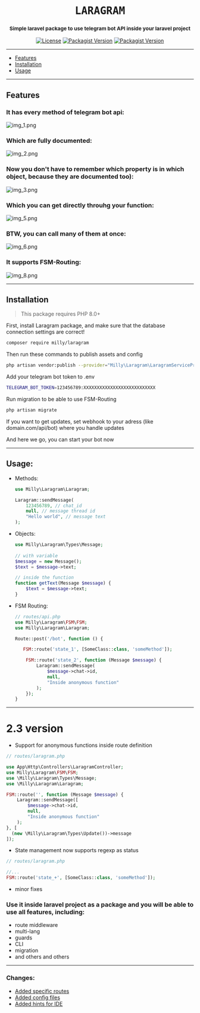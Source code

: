 <h1 align='center'><samp>LARAGRAM</samp></h1>
<h3 align='center'>
    <sup align='center'>Simple laravel package to use telegram bot API inside your laravel project</sup>

[//]: # (    <h6 align="center"><a href="">Check it out how easily you can send me a message</a></h6>)
</h3>
<p align='center'>
  <a href='https://github.com/Mirmuxsin/laragram/blob/master/license'><img alt="License" src="https://img.shields.io/github/license/mirmuxsin/laragram?color=%23fefefe&logo=github&logoColor=%23fefefe&style=flat-square"></a>
  <a href='https://packagist.org/packages/milly/laragram'><img alt="Packagist Version" src="https://img.shields.io/packagist/v/milly/laragram?color=%23fefefe&label=Laragram&logo=packagist&logoColor=%23fefefe&style=flat-square"></a>
  <a href='https://www.patreon.com/millykhamroev'><img alt="Packagist Version" src="https://img.shields.io/badge/Buy%20me%20a-coffee-%23fefefe?style=flat-square&logo=patreon&logoColor=%23fefefe"></a>
</p>

---
- [Features](#Features)
- [Installation](#Installation)
- [Usage](#Usage)
---

## Features

### It has every method of telegram bot api:
![img_1.png](img/img_1.png)

### Which are fully documented:
![img_2.png](img/img_2.png)

### Now you don't have to remember which property is in which object, because they are documented too):
![img_3.png](img/img_3.png)

### Which you can get directly throuhg your function:
![img_5.png](img/img_5.png)

### BTW, you can call many of them at once:
![img_6.png](img/img_6.png)

### It supports FSM-Routing:
![img_8.png](img/img_8.png)

---
## Installation

> This package requires PHP 8.0+

First, install Laragram package, and make sure that the database connection settings are correct!

```bash 
composer require milly/laragram
```

Then run these commands to publish assets and config

```bash
php artisan vendor:publish --provider="Milly\Laragram\LaragramServiceProvider"
```

Add your telegram bot token to .env

```bash
TELEGRAM_BOT_TOKEN=123456789:XXXXXXXXXXXXXXXXXXXXXXXXXXX
```

Run migration to be able to use FSM-Routing

```bash
php artisan migrate
```

If you want to get updates, set webhook to your adress (like domain.com/api/bot) where you handle updates

And here we go, you can start your bot now

---
## Usage:

- Methods:
    ```php
    use Milly\Laragram\Laragram;

    Laragram::sendMessage(
        123456789, // chat_id
        null, // message thread id
        "Hello world", // message text  
  );
- Objects:
    ```php
    use Milly\Laragram\Types\Message;
      
    // with variable
    $message = new Message();
    $text = $message->text;
  
    // inside the function
    function getText(Message $message) {
        $text = $message->text;
    }
    ```
- FSM Routing:
    ```php
    // routes/api.php
    use Milly\Laragram\FSM\FSM;
    use Milly\Laragram\Laragram;
  
    Route::post('/bot', function () {
  
       FSM::route('state_1', [SomeClass::class, 'someMethod']);
  
        FSM::route('state_2', function (Message $message) {
            Laragram::sendMessage(
                $message->chat->id,
                null,
                "Inside anonymous function"
            );
        });
    }
    ```


---

# 2.3 version

- Support for anonymous functions inside route definition

```php
// routes/laragram.php

use App\Http\Controllers\LaragramController;
use Milly\Laragram\FSM\FSM;
use \Milly\Laragram\Types\Message;
use \Milly\Laragram\Laragram;

FSM::route('', function (Message $message) {
    Laragram::sendMessage([
        $message->chat->id,
        null,
        "Inside anonymous function"
    );
}, [
  (new \Milly\Laragram\Types\Update())->message
]);
```

- State management now supports regexp as status

```php
// routes/laragram.php

//...
FSM::route('state_+', [SomeClass::class, 'someMethod']);
```
- minor fixes

### Use it inside laravel project as a package and you will be able to use all features, including:

- route middleware
- multi-lang
- guards
- CLI
- migration
- and others and others

---

### Changes:

- [Added specific routes](https://github.com/Mirmuxsin/laragram/commit/15d8339b776a1c7f27890fa432cac23aa7625772#diff-35fbaa003e989ec8dcb1ac861c7c592e8e4bda9e121395590e86c0ff2da8bd82)
- [Added config files](https://github.com/Mirmuxsin/laragram/commit/15d8339b776a1c7f27890fa432cac23aa7625772#diff-d27544c268b9ad05a341ea07100f640cab3a646464bb7ca6652ac0e579056722)
- [Added hints for IDE](https://github.com/Mirmuxsin/laragram/commit/ed072afacdb30da40d87447d8a30e17fc54b6d8f#diff-96559060a0c25e1a9513eb0545bebd99636c5f29e02ae6101ed0061de81e7d67)
